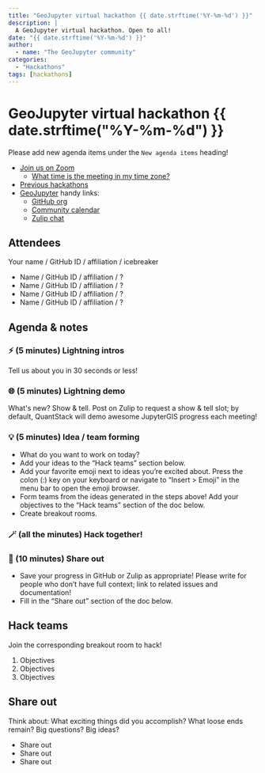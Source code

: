 ```yaml
---
title: "GeoJupyter virtual hackathon {{ date.strftime('%Y-%m-%d') }}"
description: |
  A GeoJupyter virtual hackathon. Open to all!
date: "{{ date.strftime('%Y-%m-%d') }}"
author:
  - name: "The GeoJupyter community"
categories:
  - "Hackathons"
tags: [hackathons]
---
```


# GeoJupyter virtual hackathon {{ date.strftime("%Y-%m-%d") }}

Please add new agenda items under the `New agenda items` heading!

- [Join us on Zoom](https://berkeley.zoom.us/j/92451699568)
  - [What time is the meeting in my time zone?](https://dateful.com/convert/utc?t=3pm)
- [Previous hackathons](https://geojupyter.org/blog/#category=Hackathons)
- [GeoJupyter](https://geojupyter.org) handy links:
  - [GitHub org](https://github.com/geojupyter)
  - [Community calendar](https://geojupyter.org/calendar.html)
  - [Zulip chat](https://jupyter.zulipchat.com/#narrow/channel/471314-geojupyter)


## Attendees

Your name / GitHub ID / affiliation / icebreaker

* Name / GitHub ID / affiliation / ?
* Name / GitHub ID / affiliation / ?
* Name / GitHub ID / affiliation / ?
* Name / GitHub ID / affiliation / ?


## Agenda & notes

### ⚡ (5 minutes) Lightning intros

Tell us about you in 30 seconds or less!


### 🌐 (5 minutes) Lightning demo

What's new? Show & tell.
Post on Zulip to request a show & tell slot; by default, QuantStack will demo awesome
JupyterGIS progress each meeting!


### 💡 (5 minutes) Idea / team forming

* What do you want to work on today?
* Add your ideas to the “Hack teams” section below.
* Add your favorite emoji next to ideas you’re excited about. Press the colon (:) key on your keyboard or navigate to “Insert > Emoji” in the menu bar to open the emoji browser.
* Form teams from the ideas generated in the steps above! Add your objectives to the “Hack teams” section of the doc below.
* Create breakout rooms.


### 🪄 (all the minutes) Hack together!

### 💬 (10 minutes) Share out

* Save your progress in GitHub or Zulip as appropriate!
  Please write for people who don’t have full context; link to related issues and documentation!
* Fill in the “Share out” section of the doc below.


## Hack teams

Join the corresponding breakout room to hack!

1. Objectives
2. Objectives
3. Objectives


## Share out

Think about:
What exciting things did you accomplish?
What loose ends remain?
Big questions? Big ideas?

* Share out
* Share out
* Share out
